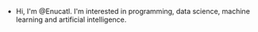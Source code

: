 - Hi, I'm @Enucatl. I'm interested in programming, data science, machine learning and artificial intelligence.
